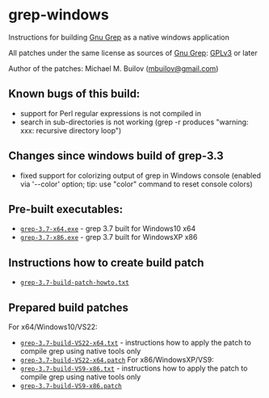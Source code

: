 # grep-windows
Instructions for building [Gnu Grep](https://www.gnu.org/software/grep) as a native windows application

All patches under the same license as sources of [Gnu Grep](https://www.gnu.org/software/grep): [GPLv3](https://www.gnu.org/licenses/gpl-3.0.html) or later

Author of the patches: Michael M. Builov (mbuilov@gmail.com)

## Known bugs of this build:
- support for Perl regular expressions is not compiled in
- search in sub-directories is not working (grep -r produces "warning: xxx: recursive directory loop")

## Changes since windows build of grep-3.3
- fixed support for colorizing output of grep in Windows console (enabled via '--color' option; tip: use "color" command to reset console colors)

## Pre-built executables:
- [`grep-3.7-x64.exe`](/grep-3.7-x64.exe) - grep 3.7 built for Windows10 x64
- [`grep-3.7-x86.exe`](/grep-3.7-x86.exe) - grep 3.7 built for WindowsXP x86

## Instructions how to create build patch
- [`grep-3.7-build-patch-howto.txt`](/grep-3.7-build-patch-howto.txt)

## Prepared build patches
For x64/Windows10/VS22:
- [`grep-3.7-build-VS22-x64.txt`](/grep-3.7-build-VS22-x64.txt) - instructions how to apply the patch to compile grep using native tools only
- [`grep-3.7-build-VS22-x64.patch`](/grep-3.7-build-VS22-x64.patch)
For x86/WindowsXP/VS9:
- [`grep-3.7-build-VS9-x86.txt`](/grep-3.7-build-VS9-x86.txt) - instructions how to apply the patch to compile grep using native tools only
- [`grep-3.7-build-VS9-x86.patch`](/grep-3.7-build-VS9-x86.patch)
